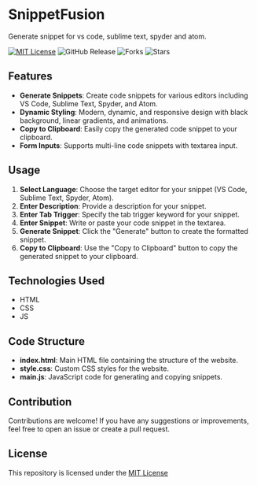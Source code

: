 # SnippetFusion
Generate snippet for vs code, sublime text, spyder and atom.

[![MIT License](https://img.shields.io/badge/License-MIT-green.svg)](https://github.com/Harshit2012/SnippetFusion?tab=MIT-1-ov-file#readme)
![GitHub Release](https://img.shields.io/github/v/release/harshit2012/SnippetFusion)
![Forks](https://img.shields.io/github/forks/harshit2012/SnippetFusion)
![Stars](https://img.shields.io/github/stars/harshit2012/SnippetFusion)

## Features
- **Generate Snippets**: Create code snippets for various editors including VS Code, Sublime Text, Spyder, and Atom.
- **Dynamic Styling**: Modern, dynamic, and responsive design with black background, linear gradients, and animations.
- **Copy to Clipboard**: Easily copy the generated code snippet to your clipboard.
- **Form Inputs**: Supports multi-line code snippets with textarea input.

## Usage

1. **Select Language**: Choose the target editor for your snippet (VS Code, Sublime Text, Spyder, Atom).
2. **Enter Description**: Provide a description for your snippet.
3. **Enter Tab Trigger**: Specify the tab trigger keyword for your snippet.
4. **Enter Snippet**: Write or paste your code snippet in the textarea.
5. **Generate Snippet**: Click the "Generate" button to create the formatted snippet.
6. **Copy to Clipboard**: Use the "Copy to Clipboard" button to copy the generated snippet to your clipboard.

## Technologies Used
- HTML
- CSS
- JS

## Code Structure
- **index.html**: Main HTML file containing the structure of the website.
- **style.css**: Custom CSS styles for the website.
- **main.js**: JavaScript code for generating and copying snippets.

## Contribution
Contributions are welcome! If you have any suggestions or improvements, feel free to open an issue or create a pull request.

## License
This repository is licensed under the [MIT License](https://github.com/Harshit2012/SnippetFusion#MIT-1-ov-file)
